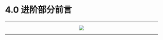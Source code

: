 # 4.0 进阶部分前言

---

<center><img src="https://i.loli.net/2020/07/27/ZOmsilNy2kLJDbt.png" ></center>

---